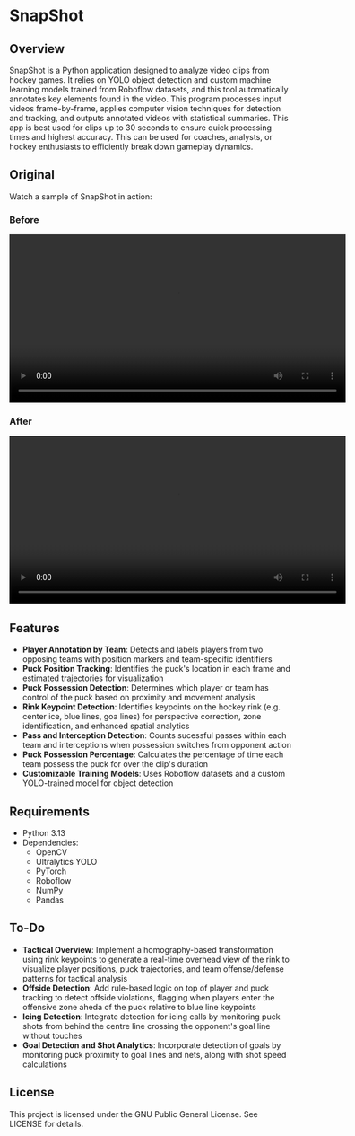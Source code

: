 # SnapShot
## Overview
SnapShot is a Python application designed to analyze video clips from hockey games. It relies on YOLO object detection and custom machine learning models trained from Roboflow datasets, and this tool automatically annotates key elements found in the video. This program processes input videos frame-by-frame, applies computer vision techniques for detection and tracking, and outputs annotated videos with statistical summaries. This app is best used for clips up to 30 seconds to ensure quick processing times and highest accuracy. This can be used for coaches, analysts, or hockey enthusiasts to efficiently break down gameplay dynamics.

## Original
Watch a sample of SnapShot in action:
### Before
<video controls width="600">
  <source src="./input-videos/nhl.mp4" type="video/mp4">
</video>

### After
<video controls width="600">
  <source src="./output-videos/nhl.mp4" type="video/mp4">
</video>

## Features
* **Player Annotation by Team**: Detects and labels players from two opposing teams with position markers and team-specific identifiers
* **Puck Position Tracking**: Identifies the puck's location in each frame and estimated trajectories for visualization
* **Puck Possession Detection**: Determines which player or team has control of the puck based on proximity and movement analysis
* **Rink Keypoint Detection**: Identifies keypoints on the hockey rink (e.g. center ice, blue lines, goa lines) for perspective correction, zone identification, and enhanced spatial analytics
* **Pass and Interception Detection**: Counts sucessful passes within each team and interceptions when possession switches from opponent action
* **Puck Possession Percentage**: Calculates the percentage of time each team possess the puck for over the clip's duration
* **Customizable Training Models**: Uses Roboflow datasets and a custom YOLO-trained model for object detection

## Requirements
* Python 3.13
* Dependencies:
  * OpenCV
  * Ultralytics YOLO
  * PyTorch
  * Roboflow
  * NumPy
  * Pandas

## To-Do
* **Tactical Overview**: Implement a homography-based transformation using rink keypoints to generate a real-time overhead view of the rink to visualize player positions, puck trajectories, and team offense/defense patterns for tactical analysis
* **Offside Detection**: Add rule-based logic on top of player and puck tracking to detect offside violations, flagging when players enter the offensive zone aheda of the puck relative to blue line keypoints
* **Icing Detection**: Integrate detection for icing calls by monitoring puck shots from behind the centre line crossing the opponent's goal line without touches
* **Goal Detection and Shot Analytics**: Incorporate detection of goals by monitoring puck proximity to goal lines and nets, along with shot speed calculations

## License
This project is licensed under the GNU Public General License. See LICENSE for details.